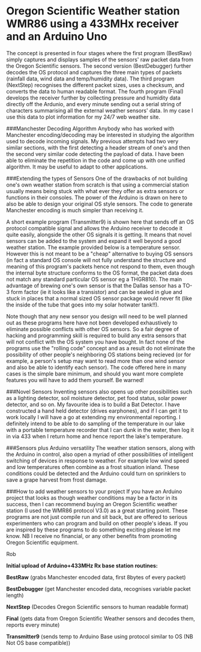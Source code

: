Oregon Scientific Weather station WMR86 using a 433MHx receiver and an Arduino Uno
==================================================================================

The concept is presented in four stages where the first program (BestRaw) simply captures and displays samples of the sensors' raw packet data from the Oregon Scientific sensors.  The second version (BestDebugger) further decodes the OS protocol and captures the three main types of packets (rainfall data, wind data and temp/humidity data).  The third program (NextStep) recognises the different packet sizes, uses a checksum, and converts the data to human readable format.  The fourth program (Final) develops the receiver further by collecting pressure and humidity data directly off the Ardunio, and every minute sending out a serial string of characters summarising all the external weather sensors' data.  In my case I use this data to plot information for my 24/7 web weather site.

###Manchester Decoding Algorithm
Anybody who has worked with Manchester encoding/decoding may be interested in studying the algorithm used to decode incoming signals.  My previous attempts had two very similar sections, with the first detecting a header stream of one's and then the second very similar code detecting the payload of data.  I have been able to eliminate the repetition in the code and come up with one unified algorithm.  It may be useful to adapt to other applications.

###Extending the types of Sensors
One of the drawbacks of not building one's own weather station from scratch is that using a commercial station usually means being stuck with what ever they offer as extra sensors or functions in their consoles.  The power of the Arduino is drawn on here to also be able to design your original OS style sensors.  The code to generate Manchester encoding is much simpler than receiving it.

A short example program (Transmitter9) is shown here that sends off an OS protocol compatible signal and allows the Arduino receiver to decode it quite easily, alongside the other OS signals it is getting.  It means that novel sensors can be added to the system and expand it well beyond a good weather station. The example provided below is a temperature sensor.  However this is not meant to be a "cheap" alternative to buying OS sensors (in fact a standard OS console will not fully understand the structure and meaning of this program's packets hence not respond to them, even though the internal byte structure conforms to the OS format, the packet data does not match any standard particular OS sensor eg a THGR810). The main advantage of brewing one's own sensor is that the Dallas sensor has a TO-3 form factor (ie it looks like a transistor) and can be sealed in glue and stuck in places that a normal sized OS sensor package would never fit (like the inside of the tube that goes into my solar hotwater tank!!).

Note though that any new sensor you design will need to be well planned out as these programs here have not been developed exhaustively to eliminate possible conflicts with other OS sensors.  So a fair degree of hacking and programming skill is required to build any extra sensors that will not conflict with the OS system you have bought. In fact none of the programs use the "rolling code" concept and as a result do not eliminate the possibility of other people's neighboring OS stations being recieved (or for example, a person's setup may want to read more than one wind sensor and also be able to identify each sensor). The code offered here in many cases is the simple bare minimum, and should you want more complete features you will have to add them yourself. Be warned!

###Novel Sensors
Inventing sensors also opens up other possibilities such as a lighting detector, soil moisture detector, pet food status, solar power detector, and so on.  My favourite idea is to build a Bat Detector.  I have constructed a hand held detector (drives earphones), and if I can get it to work locally I will have a go at extending my environmental reporting.  I definitely intend to be able to do sampling of the temperature in our lake with a portable temperature recorder that I can dunk in the water, then log it in via 433 when I return home and hence report the lake's temperature.

###Sensors plus Arduino versatility
The weather station sensors, along with the Arduino in control, also open a myriad of other possibilities of intelligent switching of devices in response to weather.  For example low wind speed and low temperatures often combine as a frost situation inland.  These conditions could be detected and the Arduino could turn on sprinklers to save a grape harvest from frost damage.

###How to add weather sensors to your project
If you have an Arduino project that looks as though weather conditions may be a factor in its success, then I can recommend buying an Oregon Scientific weather station (I used the WMR86 protocol V3.0) as a great starting point.  These programs are not just compile run and sit back, but are offered to serious experimenters who can program and build on other people's ideas.  If you are inspired by these programs to do something exciting please let me know.
NB I receive no financial, or any other benefits from promoting Oregon Scientific equipment.

Rob

**Initial upload of Arduino+433MHz Rx base station routines:**

**BestRaw** (grabs Manchester encoded data, first 8bytes of every packet)

**BestDebugger** (get Manchester encoded data, recognises variable packet length)

**NextStep** (Decodes Oregon Scientific sensors to human readable format)

**Final** (gets data from Oregon Scientific Weather sensors and decodes them, reports every minute)

**Transmitter9** (sends temp to Arduino Base using protocol similar to OS (NB Not OS base compatible))
